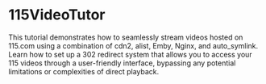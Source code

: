# 115VideoTutor
This tutorial demonstrates how to seamlessly stream videos hosted on 115.com using a combination of cdn2, alist, Emby, Nginx, and auto_symlink. Learn how to set up a 302 redirect system that allows you to access your 115 videos through a user-friendly interface, bypassing any potential limitations or complexities of direct playback.
